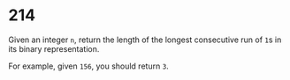 [_metadata_:number]:-      "214"
[_metadata_:difficulty]:-  "Easy"
[_metadata_:asker]:-       "Stripe"
[_metadata_:tags]:-        "binary"

# 214

Given an integer `n`, return the length of the longest consecutive run of `1`s in its binary representation.

For example, given `156`, you should return `3`.
